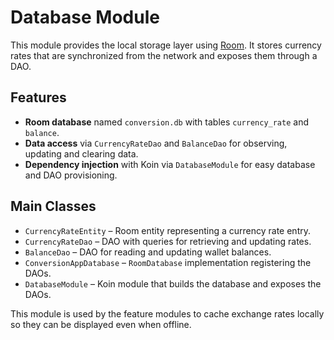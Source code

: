 # Database Module

This module provides the local storage layer using [Room](https://developer.android.com/training/data-storage/room).
It stores currency rates that are synchronized from the network and exposes them through a DAO.

## Features

- **Room database** named `conversion.db` with tables `currency_rate` and `balance`.
- **Data access** via `CurrencyRateDao` and `BalanceDao` for observing, updating and clearing data.
- **Dependency injection** with Koin via `DatabaseModule` for easy database and DAO provisioning.

## Main Classes

- `CurrencyRateEntity` – Room entity representing a currency rate entry.
- `CurrencyRateDao` – DAO with queries for retrieving and updating rates.
- `BalanceDao` – DAO for reading and updating wallet balances.
- `ConversionAppDatabase` – `RoomDatabase` implementation registering the DAOs.
- `DatabaseModule` – Koin module that builds the database and exposes the DAOs.

This module is used by the feature modules to cache exchange rates locally so they can be displayed even when offline.

